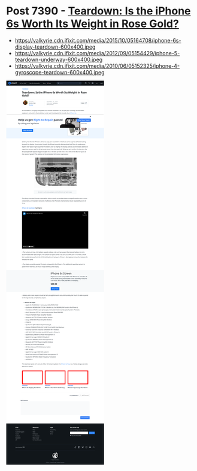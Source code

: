 # Post 7390 - [Teardown: Is the iPhone 6s Worth Its Weight in Rose Gold?](https://www.ifixit.com/News/7390/iphone-6s)

- https://valkyrie.cdn.ifixit.com/media/2015/10/05164708/iphone-6s-display-teardown-600x400.jpeg
- https://valkyrie.cdn.ifixit.com/media/2012/09/05154429/iphone-5-teardown-underway-600x400.jpeg
- https://valkyrie.cdn.ifixit.com/media/2010/06/05152325/iphone-4-gyroscope-teardown-600x400.jpeg

![screencap](screenshots/c5f7c60b-a387-498f-b324-85174cc7fffd.png)
